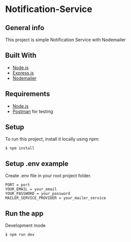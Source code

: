 # Notification-Service
## General info
This project is simple Notification Service with Nodemailer
## Built With
* [Node.js](https://nodejs.org/en/)
* [Express.js](https://expressjs.com/)
* [Nodemailer](https://nodemailer.com/about/)

## Requirements
* [Node.js](https://nodejs.org/en/)
* [Postman](https://www.getpostman.com/) for testing
	
## Setup
To run this project, install it locally using npm:

```
$ npm install
```

## Setup .env example

Create .env file in your root project folder.

```env
PORT = port
YOUR_EMAIL = your_email
YOUR_PASSWORD = your_password
MAILER_SERVICE_PROVIDER = your_mailer_service
```
## Run the app

Development mode

```bash
$ npm run dev
```
